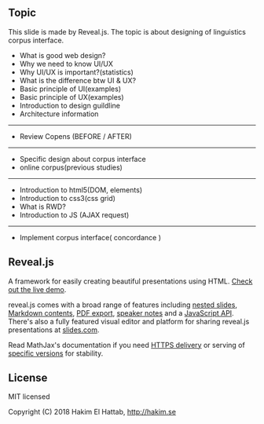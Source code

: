 ## Topic
This slide is made by Reveal.js. The topic is about designing of linguistics corpus interface. 
- What is good web design?
- Why we need to know UI/UX
- Why UI/UX is important?(statistics)
- What is the difference btw UI & UX?
- Basic principle of UI(examples)
- Basic principle of UX(examples)
- Introduction to design guildline
- Architecture information
-----------
- Review Copens (BEFORE / AFTER)
-----------
- Specific design about corpus interface
- online corpus(previous studies)
-----------
- Introduction to html5(DOM, elements)
- Introduction to css3(css grid)
- What is RWD? 
- Introduction to JS (AJAX request)
-----------
- Implement corpus interface( concordance )


## Reveal.js
A framework for easily creating beautiful presentations using HTML. [Check out the live demo](http://revealjs.com/).

reveal.js comes with a broad range of features including [nested slides](https://github.com/hakimel/reveal.js#markup), [Markdown contents](https://github.com/hakimel/reveal.js#markdown), [PDF export](https://github.com/hakimel/reveal.js#pdf-export), [speaker notes](https://github.com/hakimel/reveal.js#speaker-notes) and a [JavaScript API](https://github.com/hakimel/reveal.js#api). There's also a fully featured visual editor and platform for sharing reveal.js presentations at [slides.com](https://slides.com?ref=github).

Read MathJax's documentation if you need [HTTPS delivery](http://docs.mathjax.org/en/latest/start.html#secure-access-to-the-cdn) or serving of [specific versions](http://docs.mathjax.org/en/latest/configuration.html#loading-mathjax-from-the-cdn) for stability.

## License

MIT licensed

Copyright (C) 2018 Hakim El Hattab, http://hakim.se
